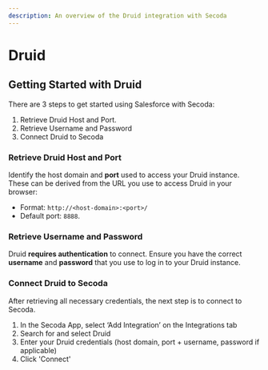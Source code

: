 ```yaml
---
description: An overview of the Druid integration with Secoda
---
```


# Druid

## Getting Started with Druid

There are 3 steps to get started using Salesforce with Secoda:

1. Retrieve Druid Host and Port.&#x20;
2. Retrieve Username and Password
3. Connect Druid to Secoda

### **Retrieve Druid Host and Port** <a href="#h_b3f5c96bd0" id="h_b3f5c96bd0"></a>

Identify the host domain and **port** used to access your Druid instance. These can be derived from the URL you use to access Druid in your browser:

* Format: `http://<host-domain>:<port>/`
* Default port: `8888`.

### **Retrieve Username and Password**

Druid **requires authentication** to connect. Ensure you have the correct **username** and **password** that you use to log in to your Druid instance.

### **Connect Druid to Secoda**

After retrieving all necessary credentials, the next step is to connect to Secoda.

1. In the Secoda App, select ‘Add Integration’ on the Integrations tab
2. Search for and select Druid
3. Enter your Druid credentials (host domain, port + username, password if applicable)
4. Click 'Connect'
